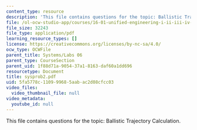 ```yaml
---
content_type: resource
description: 'This file contains questions for the topic: Ballistic Trajectory Calculation.'
file: /ol-ocw-studio-app/courses/16-01-unified-engineering-i-ii-iii-iv-fall-2005-spring-2006/5fa5778c110999685aabac2d08cfcc03_sysprob2.pdf
file_size: 32243
file_type: application/pdf
learning_resource_types: []
license: https://creativecommons.org/licenses/by-nc-sa/4.0/
ocw_type: OCWFile
parent_title: Systems/Labs 06
parent_type: CourseSection
parent_uid: 1f88d71a-9054-37a1-8163-daf60a1dd696
resourcetype: Document
title: sysprob2.pdf
uid: 5fa5778c-1109-9968-5aab-ac2d08cfcc03
video_files:
  video_thumbnail_file: null
video_metadata:
  youtube_id: null
---
```

This file contains questions for the topic: Ballistic Trajectory Calculation.